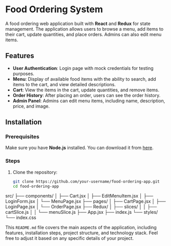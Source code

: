  # Food Ordering System

A food ordering web application built with **React** and **Redux** for state management. The application allows users to browse a menu, add items to their cart, update quantities, and place orders. Admins can also edit menu items.

## Features

- **User Authentication**: Login page with mock credentials for testing purposes.
- **Menu**: Display of available food items with the ability to search, add items to the cart, and view detailed descriptions.
- **Cart**: View the items in the cart, update quantities, and remove items.
- **Order History**: After placing an order, users can see the order history.
- **Admin Panel**: Admins can edit menu items, including name, description, price, and image.

## Installation

### Prerequisites
Make sure you have **Node.js** installed. You can download it from [here](https://nodejs.org/).

### Steps

1. Clone the repository:
   ```bash
   git clone https://github.com/your-username/food-ordering-app.git
   cd food-ordering-app

src/
├── components/
│   ├── Cart.jsx
│   ├── EditMenuItem.jsx
│   ├── LoginForm.jsx
│   └── MenuPage.jsx
├── pages/
│   ├── CartPage.jsx
│   ├── LoginPage.jsx
│   └── OrderPage.jsx
├── Redux/
│   ├── slices/
│   │   ├── cartSlice.js
│   │   └── menuSlice.js
├── App.jsx
├── index.js
└── styles/
    └── index.css

This `README.md` file covers the main aspects of the application, including features, installation steps, project structure, and technology stack. Feel free to adjust it based on any specific details of your project.

